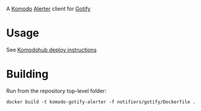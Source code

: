 A [Komodo](https://komo.do/) [Alerter](https://komo.do/docs/resources#alerter) client for [Gotify](https://gotify.net/)

# Usage

See [Komodohub deploy instructions](https://github.com/FoxxMD/deploy-gotify-alerter)

# Building

Run from the repository top-level folder:

```shell
docker build -t komodo-gotify-alerter -f notifiers/gotify/Dockerfile .
```